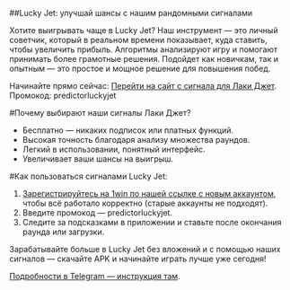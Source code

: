 ##Lucky Jet: улучшай шансы с нашим рандомными сигналами

Хотите выигрывать чаще в Lucky Jet? Наш инструмент — это личный советчик, который в реальном времени показывает, куда ставить, чтобы увеличить прибыль. Алгоритмы анализируют игру и помогают принимать более грамотные решения. Подойдет как новичкам, так и опытным — это простое и мощное решение для повышения побед.

Начинайте прямо сейчас:  <a href="https://rocketqueen-game.com/signals.html" target="_blank">Перейти на сайт с сигнала для Лаки Джет</a>. 
Промокод: predictorluckyjet

#Почему выбирают наши сигналы Лаки Джет?  
- Бесплатно — никаких подписок или платных функций.  
- Высокая точность благодаря анализу множества раундов.  
- Легкий в использовании, понятный интерфейс.  
- Увеличивает ваши шансы на выигрыш.

#Как пользоваться сигналами Lucky Jet:  
1. <a href="https://rocketqueen-game.com/signals.html" target="_blank">Зарегистрируйтесь на 1win по нашей ссылке с новым аккаунтом</a>, чтобы всё работало корректно (старые аккаунты не подходят).  
2. Введите промокод — predictorluckyjet.  
3. Следите за подсказками в приложении и ставьте после окончания раунда или загрузки.

Зарабатывайте больше в Lucky Jet без вложений и с помощью наших сигналов — скачайте APK и начинайте играть лучше уже сегодня!  

<a href="https://t.me/luckyjetsignalsfreeru" target="_blank">Подробности в Telegram — инструкция там</a>. 

